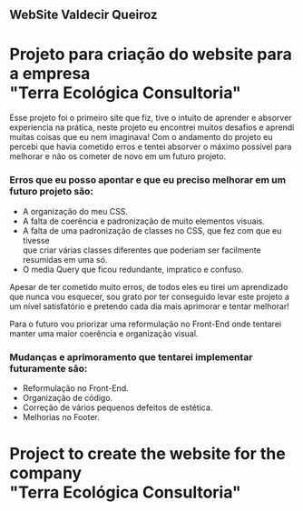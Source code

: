 
## WebSite Valdecir Queiroz


<h1>Projeto para criação do website para a empresa <br> "Terra Ecológica Consultoria"</h1>

Esse projeto foi o primeiro site que fiz, tive o intuito de aprender e absorver experiencia na prática, neste projeto eu encontrei muitos desafios
e aprendi muitas coisas que eu nem imaginava! Com o andamento do projeto eu percebi que havia cometido erros e tentei absorver o máximo possível 
para melhorar e não os cometer de novo em um futuro projeto. 


<h3>Erros que eu posso apontar e que eu preciso
melhorar em um futuro projeto são:</h3>

- A organização do meu CSS.
- A falta de coerência e padronização de muito elementos visuais.
- A falta de uma padronização de classes no CSS, que fez com que eu tivesse <br/> que criar várias classes diferentes que poderiam ser facilmente resumidas em uma só. 
- O media Query que ficou redundante, impratico e confuso.

Apesar de ter cometido muito erros, de todos eles eu tirei um aprendizado que nunca vou esquecer, sou grato por ter conseguido levar este projeto a um nível satisfatório e pretendo cada dia mais aprimorar e tentar melhorar!

Para o futuro vou priorizar uma reformulação no Front-End onde tentarei manter uma maior coerência e organização visual. <br/>

<h3>Mudanças e aprimoramento que tentarei implementar futuramente são:</h3> 

- Reformulação no Front-End.
- Organização de código.
- Correção de vários pequenos defeitos de estética.
- Melhorias no Footer.

<h1>Project to create the website for the company <br/> "Terra Ecológica Consultoria"</h1>
<br/>
